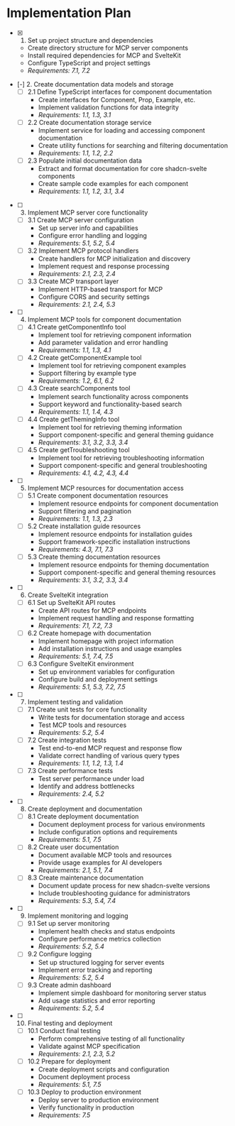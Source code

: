 # Implementation Plan

- [x] 1. Set up project structure and dependencies
  - Create directory structure for MCP server components
  - Install required dependencies for MCP and SvelteKit
  - Configure TypeScript and project settings
  - _Requirements: 7.1, 7.2_

- [-] 2. Create documentation data models and storage
  - [ ] 2.1 Define TypeScript interfaces for component documentation
    - Create interfaces for Component, Prop, Example, etc.
    - Implement validation functions for data integrity
    - _Requirements: 1.1, 1.3, 3.1_
  - [ ] 2.2 Create documentation storage service
    - Implement service for loading and accessing component documentation
    - Create utility functions for searching and filtering documentation
    - _Requirements: 1.1, 1.2, 2.2_
  - [ ] 2.3 Populate initial documentation data
    - Extract and format documentation for core shadcn-svelte components
    - Create sample code examples for each component
    - _Requirements: 1.1, 1.2, 3.1, 3.4_

- [ ] 3. Implement MCP server core functionality
  - [ ] 3.1 Create MCP server configuration
    - Set up server info and capabilities
    - Configure error handling and logging
    - _Requirements: 5.1, 5.2, 5.4_
  - [ ] 3.2 Implement MCP protocol handlers
    - Create handlers for MCP initialization and discovery
    - Implement request and response processing
    - _Requirements: 2.1, 2.3, 2.4_
  - [ ] 3.3 Create MCP transport layer
    - Implement HTTP-based transport for MCP
    - Configure CORS and security settings
    - _Requirements: 2.1, 2.4, 5.3_

- [ ] 4. Implement MCP tools for component documentation
  - [ ] 4.1 Create getComponentInfo tool
    - Implement tool for retrieving component information
    - Add parameter validation and error handling
    - _Requirements: 1.1, 1.3, 4.1_
  - [ ] 4.2 Create getComponentExample tool
    - Implement tool for retrieving component examples
    - Support filtering by example type
    - _Requirements: 1.2, 6.1, 6.2_
  - [ ] 4.3 Create searchComponents tool
    - Implement search functionality across components
    - Support keyword and functionality-based search
    - _Requirements: 1.1, 1.4, 4.3_
  - [ ] 4.4 Create getThemingInfo tool
    - Implement tool for retrieving theming information
    - Support component-specific and general theming guidance
    - _Requirements: 3.1, 3.2, 3.3, 3.4_
  - [ ] 4.5 Create getTroubleshooting tool
    - Implement tool for retrieving troubleshooting information
    - Support component-specific and general troubleshooting
    - _Requirements: 4.1, 4.2, 4.3, 4.4_

- [ ] 5. Implement MCP resources for documentation access
  - [ ] 5.1 Create component documentation resources
    - Implement resource endpoints for component documentation
    - Support filtering and pagination
    - _Requirements: 1.1, 1.3, 2.3_
  - [ ] 5.2 Create installation guide resources
    - Implement resource endpoints for installation guides
    - Support framework-specific installation instructions
    - _Requirements: 4.3, 7.1, 7.3_
  - [ ] 5.3 Create theming documentation resources
    - Implement resource endpoints for theming documentation
    - Support component-specific and general theming resources
    - _Requirements: 3.1, 3.2, 3.3, 3.4_

- [ ] 6. Create SvelteKit integration
  - [ ] 6.1 Set up SvelteKit API routes
    - Create API routes for MCP endpoints
    - Implement request handling and response formatting
    - _Requirements: 7.1, 7.2, 7.3_
  - [ ] 6.2 Create homepage with documentation
    - Implement homepage with project information
    - Add installation instructions and usage examples
    - _Requirements: 5.1, 7.4, 7.5_
  - [ ] 6.3 Configure SvelteKit environment
    - Set up environment variables for configuration
    - Configure build and deployment settings
    - _Requirements: 5.1, 5.3, 7.2, 7.5_

- [ ] 7. Implement testing and validation
  - [ ] 7.1 Create unit tests for core functionality
    - Write tests for documentation storage and access
    - Test MCP tools and resources
    - _Requirements: 5.2, 5.4_
  - [ ] 7.2 Create integration tests
    - Test end-to-end MCP request and response flow
    - Validate correct handling of various query types
    - _Requirements: 1.1, 1.2, 1.3, 1.4_
  - [ ] 7.3 Create performance tests
    - Test server performance under load
    - Identify and address bottlenecks
    - _Requirements: 2.4, 5.2_

- [ ] 8. Create deployment and documentation
  - [ ] 8.1 Create deployment documentation
    - Document deployment process for various environments
    - Include configuration options and requirements
    - _Requirements: 5.1, 7.5_
  - [ ] 8.2 Create user documentation
    - Document available MCP tools and resources
    - Provide usage examples for AI developers
    - _Requirements: 2.1, 5.1, 7.4_
  - [ ] 8.3 Create maintenance documentation
    - Document update process for new shadcn-svelte versions
    - Include troubleshooting guidance for administrators
    - _Requirements: 5.3, 5.4, 7.4_

- [ ] 9. Implement monitoring and logging
  - [ ] 9.1 Set up server monitoring
    - Implement health checks and status endpoints
    - Configure performance metrics collection
    - _Requirements: 5.2, 5.4_
  - [ ] 9.2 Configure logging
    - Set up structured logging for server events
    - Implement error tracking and reporting
    - _Requirements: 5.2, 5.4_
  - [ ] 9.3 Create admin dashboard
    - Implement simple dashboard for monitoring server status
    - Add usage statistics and error reporting
    - _Requirements: 5.2, 5.4_

- [ ] 10. Final testing and deployment
  - [ ] 10.1 Conduct final testing
    - Perform comprehensive testing of all functionality
    - Validate against MCP specification
    - _Requirements: 2.1, 2.3, 5.2_
  - [ ] 10.2 Prepare for deployment
    - Create deployment scripts and configuration
    - Document deployment process
    - _Requirements: 5.1, 7.5_
  - [ ] 10.3 Deploy to production environment
    - Deploy server to production environment
    - Verify functionality in production
    - _Requirements: 7.5_
